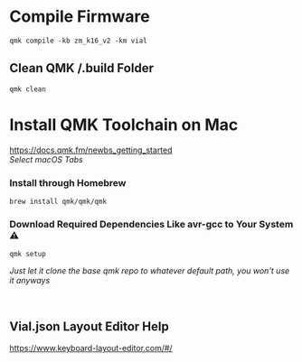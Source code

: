 # Compile Firmware
```
qmk compile -kb zm_k16_v2 -km vial
```

## Clean QMK /.build Folder
```
qmk clean
```

# Install QMK Toolchain on Mac
https://docs.qmk.fm/newbs_getting_started  
*Select macOS Tabs*

### Install through Homebrew
```
brew install qmk/qmk/qmk
```

### Download Required Dependencies Like avr-gcc to Your System ⚠️
 ```
 qmk setup
 ```
 *Just let it clone the base qmk repo to whatever default path, you won't use it anyways*
 
 <br>
 
 ## Vial.json Layout Editor Help
 https://www.keyboard-layout-editor.com/#/
